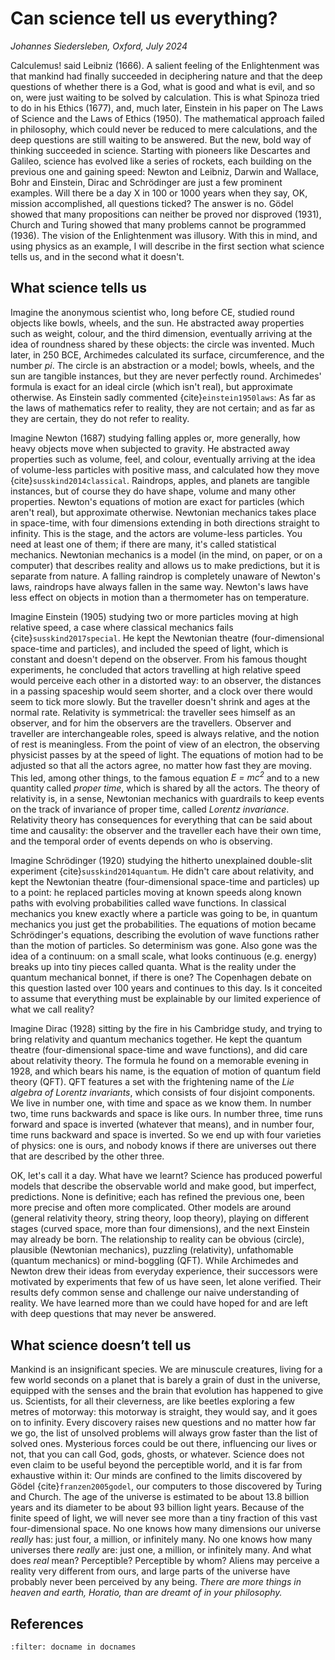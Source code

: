 # Can science tell us everything?


*Johannes Siedersleben, Oxford, July 2024*

Calculemus! said Leibniz (1666). A salient feeling of the Enlightenment was that mankind had finally succeeded in deciphering nature and that the deep questions of whether there is a God, what is good and what is evil, and so on, were just waiting to be solved by calculation. This is what Spinoza tried to do in his Ethics (1677), and, much later, Einstein in his paper on The Laws of Science and the Laws of Ethics (1950). The mathematical approach failed in philosophy, which could never be reduced to mere calculations, and the deep questions are still waiting to be answered. But the new, bold way of thinking succeeded in science. Starting with pioneers like Descartes and Galileo, science has evolved like a series of rockets, each building on the previous one and gaining speed: Newton and Leibniz, Darwin and Wallace, Bohr and Einstein, Dirac and Schrödinger are just a few prominent examples. Will there be a day X in 100 or 1000 years when they say, OK, mission accomplished, all questions ticked? The answer is no. Gödel showed that many propositions can neither be proved nor disproved (1931), Church and Turing showed that many problems cannot be programmed (1936). The vision of the Enlightenment was illusory. With this in mind, and using physics as an example, I will describe in the first section what science tells us, and in the second what it doesn't.

## What science tells us
Imagine the anonymous scientist who, long before CE, studied round objects like bowls, wheels, and the sun. 
He abstracted away properties such as weight, colour, and the third dimension, eventually arriving at the idea of 
roundness shared by these objects: the circle was invented. Much later, in 250 BCE, Archimedes calculated its surface, 
circumference, and the number *pi*. The circle is an abstraction or a model; bowls, wheels, and the sun are tangible 
instances, but they are never perfectly round. Archimedes' formula is exact for an ideal circle (which isn't real),
but approximate otherwise. As Einstein sadly commented {cite}`einstein1950laws`: As far as the laws of mathematics refer to reality,
they are not certain; and as far as they are certain, they do not refer to reality.

Imagine Newton (1687) studying falling apples or, more generally, how heavy objects move when subjected to gravity. He abstracted away properties such as volume, feel, and colour, eventually arriving at the idea of volume-less particles with positive mass, and calculated how they move {cite}`susskind2014classical`. Raindrops, apples, and planets are tangible instances, but of course they do have shape, volume and many other properties. Newton's equations of motion are exact for particles (which aren't real), but approximate otherwise. Newtonian mechanics takes place in space-time, with four dimensions extending in both directions straight to infinity. This is the stage, and the actors are volume-less particles. You need at least one of them; if there are many, it's called statistical mechanics. Newtonian mechanics is a model (in the mind, on paper, or on a computer) that describes reality and allows us to make predictions, but it is separate from nature. A falling raindrop is completely unaware of Newton's laws, raindrops have always fallen in the same way. Newton's laws have less effect on objects in motion than a thermometer has on temperature.

Imagine Einstein (1905) studying two or more particles moving at high relative speed, a case where classical
mechanics fails {cite}`susskind2017special`. He kept the Newtonian theatre (four-dimensional space-time and particles), and included the speed
of light, which is constant and doesn't depend on the observer. From his famous thought experiments, he concluded
that actors travelling at high relative speed would perceive each other in a distorted way: to an observer,
the distances in a passing spaceship would seem shorter, and a clock over there would seem to tick more slowly.
But the traveller doesn't shrink and ages at the normal rate. Relativity is symmetrical: the traveller sees himself
as an observer, and for him the observers are the travellers. Observer and traveller are interchangeable roles,
speed is always relative, and the notion of rest is meaningless. From the point of view of an electron,
the observing physicist passes by at the speed of light. The equations of motion had to be adjusted so that all
the actors agree, no matter how fast they are moving. This led, among other things,
to the famous equation *E = mc<sup>2</sup>*
and to a new quantity called *proper time*, which is shared by all the actors. The theory of relativity is, in a sense,
Newtonian mechanics with guardrails to keep events on the track of invariance of proper time, called *Lorentz invariance*.
Relativity theory has consequences for everything that can be said about time and causality:
the observer and the traveller each have their own time, and the temporal order of events depends on who is observing. 

Imagine Schrödinger (1920) studying the hitherto unexplained double-slit experiment {cite}`susskind2014quantum`. He didn't care about relativity,
and kept the Newtonian theatre (four-dimensional space-time and particles) up to a point: he replaced particles moving
at known speeds along known paths with evolving probabilities called wave functions. In classical mechanics you knew
exactly where a particle was going to be, in quantum mechanics you just get the probabilities. The equations of motion
became Schrödinger's equations, describing the evolution of wave functions rather than the motion of particles.
So determinism was gone. Also gone was the idea of a continuum: on a small scale, what looks continuous (e.g. energy)
breaks up into tiny pieces called quanta. What is the reality under the quantum mechanical bonnet, if there is one?
The Copenhagen debate on this question lasted over 100 years and continues to this day. Is it conceited to assume that
everything must be explainable by our limited experience of what we call reality?

Imagine Dirac (1928) sitting by the fire in his Cambridge study, and trying to bring relativity and quantum mechanics 
together. He kept the quantum theatre (four-dimensional space-time and wave functions), and did care about relativity 
theory. The formula he found on a memorable evening in 1928, and which bears his name, is the equation of motion of 
quantum field theory (QFT). QFT features a set with the frightening name of the *Lie algebra of Lorentz invariants*, 
which consists of four disjoint components. We live in number one, with time and space as we know them. In number two, 
time runs backwards and space is like ours. In number three, time runs forward and space is inverted (whatever that means), 
and in number four, time runs backward and space is inverted. So we end up with four varieties of physics: one is ours, 
and nobody knows if there are universes out there that are described by the other three. 

OK, let's call it a day. What have we learnt? Science has produced powerful models that describe the observable 
world and make good, but imperfect, predictions. None is definitive; each has refined the previous one, been more 
precise and often more complicated. Other models are around (general relativity theory, string theory, loop theory), 
playing on different stages (curved space, more than four dimensions), and the next Einstein may already be born. 
The relationship to reality can be obvious (circle), plausible (Newtonian mechanics), puzzling (relativity), 
unfathomable (quantum mechanics) or mind-boggling (QFT). While Archimedes and Newton drew their ideas from everyday 
experience, their successors were motivated by experiments that few of us have seen, let alone verified. 
Their results defy common sense and challenge our naive understanding of reality. 
We have learned more than we could have hoped for and are left with deep questions that may never be answered.

## What science doesn’t tell us
Mankind is an insignificant species. We are minuscule creatures, living for a few world seconds on a planet 
that is barely a grain of dust in the universe, equipped with the senses and the brain that evolution has happened
to give us. Scientists, for all their cleverness, are like beetles exploring a few metres of motorway:
this motorway is straight, they would say, and it goes on to infinity. Every discovery raises new questions
and no matter how far we go, the list of unsolved problems will always grow faster than the list of solved ones.
Mysterious forces could be out there, influencing our lives or not, that you can call God, gods, ghosts, or whatever.
Science does not even claim to be useful beyond the perceptible world, and it is far from exhaustive within it:
Our minds are confined to the limits discovered by Gödel {cite}`franzen2005godel`, our computers to those discovered by Turing and Church. 
The age of the universe is estimated to be about 13.8 billion years and its diameter to be about 93 billion 
light years. Because of the finite speed of light, we will never see more than a tiny fraction of this 
vast four-dimensional space. No one knows how many dimensions our universe *really* has: just four, a million, 
or infinitely many. No one knows how many universes there *really* are: just one, a million, or infinitely many. 
And what does *real* mean? Perceptible? Perceptible by whom? Aliens may perceive a reality very different from ours, 
and large parts of the universe have probably never been perceived by any being. 
*There are more things in heaven and earth, Horatio, than are dreamt of in your philosophy.*



## References

```{bibliography}
:filter: docname in docnames
```















